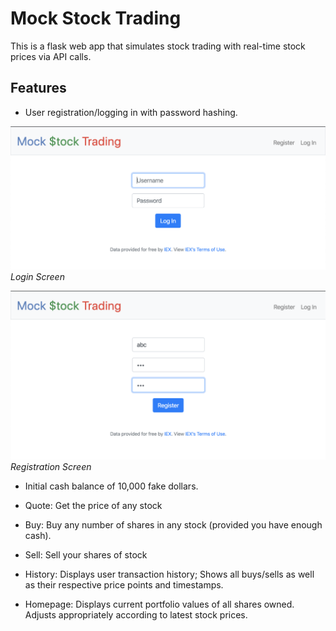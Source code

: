 # Mock Stock Trading

This is a flask web app that simulates stock trading with real-time stock prices via API calls.

## Features

* User registration/logging in with password hashing.

![Login Screen](/images/1_login_and_reg_A.png)
*Login Screen*

![Registration Screen](/images/2_login_and_reg_B.png)
*Registration Screen*

* Initial cash balance of 10,000 fake dollars.

* Quote: Get the price of any stock

* Buy: Buy any number of shares in any stock (provided you have enough cash).

* Sell: Sell your shares of stock

* History: Displays user transaction history; Shows all buys/sells as well as their respective price points and timestamps.

* Homepage: Displays current portfolio values of all shares owned. Adjusts appropriately according to latest stock prices.
